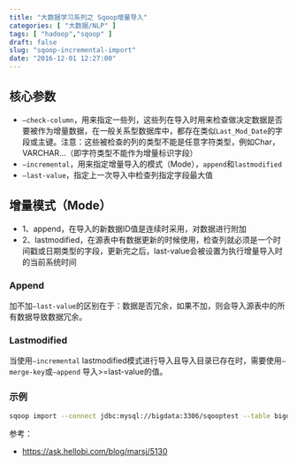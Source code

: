 ```yaml
---
title: "大数据学习系列之 Sqoop增量导入"
categories: [ "大数据/NLP" ]
tags: [ "hadoop","sqoop" ]
draft: false
slug: "sqoop-incremental-import"
date: "2016-12-01 12:27:00"
---
```


## 核心参数

 - `–check-column`，用来指定一些列，这些列在导入时用来检查做决定数据是否要被作为增量数据，在一般关系型数据库中，都存在类似`Last_Mod_Date`的字段或主键。注意：这些被检查的列的类型不能是任意字符类型，例如Char，VARCHAR…（即字符类型不能作为增量标识字段）
 - `–incremental`，用来指定增量导入的模式（Mode），`append`和`lastmodified`
 - `–last-value`，指定上一次导入中检查列指定字段最大值

## 增量模式（Mode）

 - 1、append，在导入的新数据ID值是连续时采用，对数据进行附加
 - 2、lastmodified，在源表中有数据更新的时候使用，检查列就必须是一个时间戳或日期类型的字段，更新完之后，last-value会被设置为执行增量导入时的当前系统时间


<!--more-->


### Append

加不加`–last-value`的区别在于：数据是否冗余，如果不加，则会导入源表中的所有数据导致数据冗余。

### Lastmodified

当使用`–incremental` lastmodified模式进行导入且导入目录已存在时，需要使用`–merge-key`或`–append` 
导入>=last-value的值。

### 示例
```bash
sqoop import --connect jdbc:mysql://bigdata:3306/sqooptest --table bigdata --username root --password 123456 --check-column last_mod_ts --incremental lastmodified --last-value "2016-11-11 10:32:22" --merge-key class_id -m 1
```

参考：

 - https://ask.hellobi.com/blog/marsj/5130